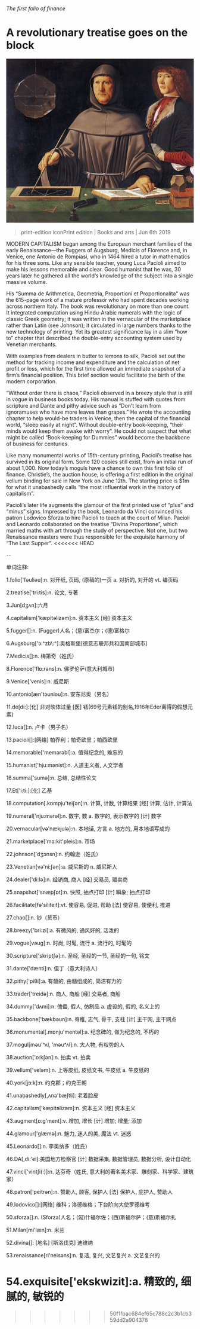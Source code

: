 ###### The first folio of finance

# A revolutionary treatise goes on the block 

![image](images/20190608_bkp999.jpg) 

> print-edition iconPrint edition | Books and arts | Jun 6th 2019 

MODERN CAPITALISM began among the European merchant families of the early Renaissance—the Fuggers of Augsburg, Medicis of Florence and, in Venice, one Antonio de Rompiasi, who in 1464 hired a tutor in mathematics for his three sons. Like any sensible teacher, young Luca Pacioli aimed to make his lessons memorable and clear. Good humanist that he was, 30 years later he gathered all the world’s knowledge of the subject into a single massive volume. 

His “Summa de Arithmetica, Geometria, Proportioni et Proportionalita” was the 615-page work of a mature professor who had spent decades working across northern Italy. The book was revolutionary on more than one count. It integrated computation using Hindu-Arabic numerals with the logic of classic Greek geometry; it was written in the vernacular of the marketplace rather than Latin (see Johnson); it circulated in large numbers thanks to the new technology of printing. Yet its greatest significance lay in a slim “how to” chapter that described the double-entry accounting system used by Venetian merchants. 

With examples from dealers in butter to lemons to silk, Pacioli set out the method for tracking income and expenditure and the calculation of net profit or loss, which for the first time allowed an immediate snapshot of a firm’s financial position. This brief section would facilitate the birth of the modern corporation. 

“Without order there is chaos,” Pacioli observed in a breezy style that is still in vogue in business books today. His manual is stuffed with quotes from scripture and Dante and pithy advice such as “Don’t learn from ignoramuses who have more leaves than grapes.” He wrote the accounting chapter to help would-be traders in Venice, then the capital of the financial world, “sleep easily at night”. Without double-entry book-keeping, “their minds would keep them awake with worry”. He could not suspect that what might be called “Book-keeping for Dummies” would become the backbone of business for centuries. 

Like many monumental works of 15th-century printing, Pacioli’s treatise has survived in its original form. Some 120 copies still exist, from an initial run of about 1,000. Now today’s moguls have a chance to own this first folio of finance. Christie’s, the auction house, is offering a first edition in the original vellum binding for sale in New York on June 12th. The starting price is $1m for what it unabashedly calls “the most influential work in the history of capitalism”. 

Pacioli’s later life augments the glamour of the first printed use of “plus” and “minus” signs. Impressed by the book, Leonardo da Vinci convinced his patron Lodovico Sforza to hire Pacioli to teach at the court of Milan. Pacioli and Leonardo collaborated on the treatise “Divina Proportione”, which married maths with art through the study of perspective. Not one, but two Renaissance masters were thus responsible for the exquisite harmony of “The Last Supper”. 
<<<<<<< HEAD

-- 

 单词注释:

1.folio['fәuliәu]:n. 对开纸, 页码, (原稿的)一页 a. 对折的, 对开的 vt. 编页码 

2.treatise['tri:tis]:n. 论文, 专著 

3.Jun[dʒʌn]:六月 

4.capitalism['kæpitәlizәm]:n. 资本主义 [经] 资本主义 

5.fugger[]:n. (Fugger)人名；(意)富杰尔；(德)富格尔 

6.Augsburg['ɔ:^zb\\:^]:奥格斯堡[德意志联邦共和国南部城市] 

7.Medicis[]:n. 梅第奇（姓氏） 

8.Florence['flɒ:rәns]:n. 佛罗伦萨(意大利城市) 

9.Venice['venis]:n. 威尼斯 

10.antonio[æn'tәuniәu]:n. 安东尼奥（男名） 

11.de[di:]:[化] 非对映体过量 [医] 铥(69号元素铥的别名,1916年Eder离得的假想元素) 

12.luca[]:n. 卢卡（男子名） 

13.pacioli[]:[网络] 帕乔利；帕奇欧里；帕西欧里 

14.memorable['memәrәbl]:a. 值得纪念的, 难忘的 

15.humanist['hju:mәnist]:n. 人道主义者, 人文学者 

16.summa['sumә]:n. 总结, 总结性论文 

17.Et['i:ti:]:[化] 乙基 

18.computation[.kɒmpju'teiʃәn]:n. 计算, 计数, 计算结果 [经] 计算, 估计, 计算法 

19.numeral['nju:mәrәl]:n. 数字, 数 a. 数字的, 表示数字的 [计] 数字 

20.vernacular[vә'nækjulә]:n. 本地话, 方言 a. 地方的, 用本地语写成的 

21.marketplace['mɑ:kit'pleis]:n. 市场 

22.johnson['dʒɔnsn]:n. 约翰逊（姓氏） 

23.Venetian[vә'ni:ʃәn]:a. 威尼斯的 n. 威尼斯人 

24.dealer['di:lә]:n. 经销商, 商人 [经] 交易员, 贩卖商 

25.snapshot['snæpʃɒt]:n. 快照, 抽点打印 [计] 瞬象; 抽点打印 

26.facilitate[fә'siliteit]:vt. 使容易, 促进, 帮助 [法] 使容易, 使便利, 推进 

27.chao[]:n. 钞（货币） 

28.breezy['bri:zi]:a. 有微风的, 通风好的, 活泼的 

29.vogue[vәug]:n. 时尚, 时髦, 流行 a. 流行的, 时髦的 

30.scripture['skriptʃә]:n. 圣经, 圣经的一节, 圣经的一句, 铭文 

31.dante['dænti]:n. 但丁（意大利诗人） 

32.pithy['piθi]:a. 有髓的, 由髓组成的, 简洁有力的 

33.trader['treidә]:n. 商人, 商船 [经] 交易者, 商船 

34.dummy['dʌmi]:n. 傀儡, 假人, 仿制品 a. 虚设的, 假的, 名义上的 

35.backbone['bækbәun]:n. 脊椎, 志气, 骨干, 支柱 [计] 主干网, 主干网点 

36.monumental[.mɒnju'mentәl]:a. 纪念碑的, 做为纪念的, 不朽的 

37.mogul[mәu'^ʌl, 'mәu^ʌl]:n. 大人物, 有权势的人 

38.auction['ɒ:kʃәn]:n. 拍卖 vt. 拍卖 

39.vellum['velәm]:n. 上等皮纸, 皮纸文书, 牛皮纸 a. 牛皮纸的 

40.york[jɔ:k]:n. 约克郡；约克王朝 

41.unabashedly[,ʌnə'bæʃtli]: 老着脸皮 

42.capitalism['kæpitәlizәm]:n. 资本主义 [经] 资本主义 

43.augment[ɒ:g'ment]:v. 增加, 增长 [计] 增加; 增量; 添加 

44.glamour['glæmә]:n. 魅力, 迷人的美, 魔法 vt. 迷惑 

45.Leonardo[]:n. 李奥纳多（姓氏） 

46.DA[,di:'ei]:美国地方检察官 [计] 数据采集, 数据管理员, 数据分析, 设计自动化 

47.vinci['vintʃi(:)]:n. 达芬奇（姓氏, 意大利的著名美术家、雕刻家、科学家、建筑家） 

48.patron['peitrәn]:n. 赞助人, 顾客, 保护人 [法] 保护人, 庇护人, 赞助人 

49.lodovico[]:[网络] 维科；洛德维格；下台阶向大使罗德维考 

50.sforza[]:n. (Sforza)人名；(匈)什福尔佐；(西)斯福尔萨；(意)斯福尔扎 

51.Milan[mi'læn]:n. 米兰 

52.divina[]: [地名] [斯洛伐克] 迪维纳 

53.renaissance[ri'neisәns]:n. 复活, 复兴, 文艺复兴 a. 文艺复兴的 

54.exquisite['ekskwizit]:a. 精致的, 细腻的, 敏锐的 
=======
>>>>>>> 50f1fbac684ef65c788c2c3b1cb359dd2a904378

